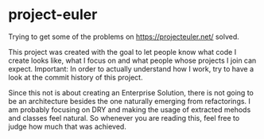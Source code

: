 # project-euler
Trying to get some of the problems on https://projecteuler.net/ solved.

This project was created with the goal to let people know what code I create looks like, what I focus on and what people whose projects I join can expect.
Important: In order to actually understand how I work, try to have a look at the commit history of this project.

Since this not is about creating an Enterprise Solution, there is not going to be an architecture besides the one naturally emerging from refactorings.
I am probably focusing on DRY and making the usage of extracted mehods and classes feel natural.
So whenever you are reading this, feel free to judge how much that was achieved.
